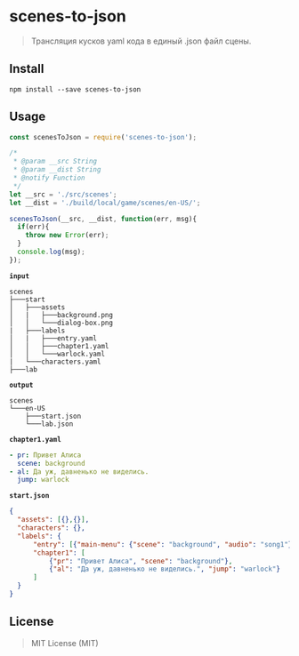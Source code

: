 # scenes-to-json
> Трансляция кусков yaml кода в единый .json  файл сцены.

## Install

```console
npm install --save scenes-to-json
```

## Usage

```js
const scenesToJson = require('scenes-to-json');

/*
 * @param __src String
 * @param __dist String 
 * @notify Function 
 */
let __src = './src/scenes';
let __dist = './build/local/game/scenes/en-US/';

scenesToJson(__src, __dist, function(err, msg){
  if(err){
    throw new Error(err);
  }
  console.log(msg);
});

```
__`input`__
```text
scenes
├───start
│   ├───assets
│   |   ├───background.png
│   │   └───dialog-box.png
|   ├───labels
│   |   ├───entry.yaml
│   │   ├───chapter1.yaml
│   │   └───warlock.yaml    
|   └───characters.yaml
├───lab
```

__`output`__
```text
scenes
└───en-US
    ├───start.json
    └───lab.json
```

__`chapter1.yaml`__

```yaml
- pr: Привет Алиса
  scene: background
- al: Да уж, давненько не виделись.
  jump: warlock
```
__`start.json`__
```json
{
  "assets": [{},{}],
  "characters": {},
  "labels": {
      "entry": [{"main-menu": {"scene": "background", "audio": "song1"}}],
      "chapter1": [
          {"pr": "Привет Алиса", "scene": "background"},
          {"al": "Да уж, давненько не виделись.", "jump": "warlock"}
      ]
  }
}
```

## License
> MIT License (MIT)

